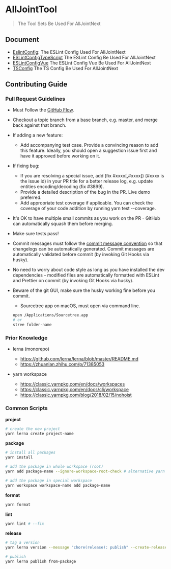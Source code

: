 # AllJointTool

> The Tool Sets Be Used For AllJointNext

## Document

- [EslintConfig](https://github.com/AllJointTW/AllJointTool/tree/master/packages/ESLintConfig): The ESLint Config Used For AllJointNext
- [ESLintConfigTypeScript](https://github.com/AllJointTW/AllJointTool/tree/master/packages/ESLintConfigTypeScript) The ESLint Config Be Used For AllJointNext
- [ESLintConfigVue](https://github.com/AllJointTW/AllJointTool/tree/master/packages/ESLintConfigVue) The ESLint Config Vue Be Used For AllJointNext
- [TSConfig](https://github.com/AllJointTW/AllJointTool/tree/master/packages/TSConfig) The TS Config Be Used For AllJointNext

## Contributing Guide

### Pull Request Guidelines

- Must Follow the [GitHub Flow](https://guides.github.com/introduction/flow/).

- Checkout a topic branch from a base branch, e.g. master, and merge back against that branch.

- If adding a new feature:

  - Add accompanying test case. Provide a convincing reason to add this feature. Ideally, you should open a suggestion issue first and have it approved before working on it.

- If fixing bug:

  - If you are resolving a special issue, add (fix #xxxx[,#xxxx]) (#xxxx is the issue id) in your PR title for a better release log, e.g. update entities encoding/decoding (fix #3899).
  - Provide a detailed description of the bug in the PR. Live demo preferred.
  - Add appropriate test coverage if applicable. You can check the coverage of your code addition by running yarn test --coverage.

- It's OK to have multiple small commits as you work on the PR - GitHub can automatically squash them before merging.

- Make sure tests pass!

- Commit messages must follow the [commit message convention](https://www.conventionalcommits.org/en/v1.0.0/) so that changelogs can be automatically generated. Commit messages are automatically validated before commit (by invoking Git Hooks via husky).

- No need to worry about code style as long as you have installed the dev dependencies - modified files are automatically formatted with ESLint and Prettier on commit (by invoking Git Hooks via husky).

- Beware of the git GUI, make sure the husky working fine before you commit.
  - Sourcetree app on macOS, must open via command line.
  ```sh
  open /Applications/Sourcetree.app
  # or
  stree folder-name
  ```

### Prior Knowledge

- lerna (monorepo)

  - https://github.com/lerna/lerna/blob/master/README.md
  - https://zhuanlan.zhihu.com/p/71385053

- yarn workspace

  - https://classic.yarnpkg.com/en/docs/workspaces
  - https://classic.yarnpkg.com/en/docs/cli/workspace
  - https://classic.yarnpkg.com/blog/2018/02/15/nohoist

### Common Scripts

**project**

```sh
# create the new project
yarn lerna create project-name
```

**package**

```sh
# install all packages
yarn install

# add the package in whole workspace (root)
yarn add package-name --ignore-workspace-root-check # alternative yarn add package-name -W

# add the package in special workspace
yarn workspace workspace-name add package-name
```

**format**

```sh
yarn format
```

**lint**

```sh
yarn lint # --fix
```

**release**

```sh
# tag a version
yarn lerna version --message "chore(release): publish" --create-release github

# publish
yarn lerna publish from-package
```
